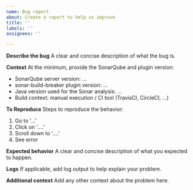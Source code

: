 ```yaml
---
name: Bug report
about: Create a report to help us improve
title: ''
labels: ''
assignees: ''

---
```


**Describe the bug**
A clear and concise description of what the bug is.

**Context**
At the minimum, provide the SonarQube and plugin version:

- SonarQube server version: ...
- sonar-build-breaker plugin version: ...
- Java version used for the Sonar analysis: ...
- Build context: manual execution / CI tool (TravisCI, CircleCI, ...)

**To Reproduce**
Steps to reproduce the behavior:
1. Go to '...'
2. Click on '....'
3. Scroll down to '....'
4. See error

**Expected behavior**
A clear and concise description of what you expected to happen.

**Logs**
If applicable, add log output to help explain your problem.

**Additional context**
Add any other context about the problem here.
